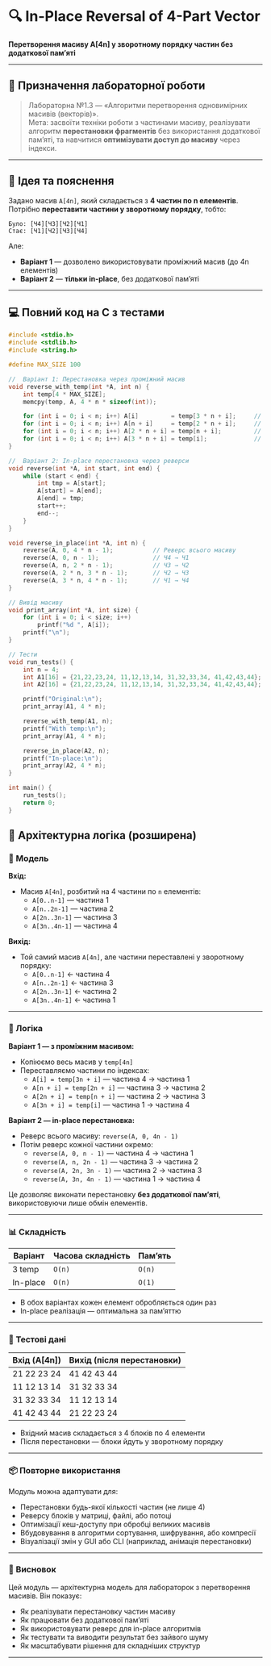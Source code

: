 # 🔍 In-Place Reversal of 4-Part Vector  
**Перетворення масиву A[4n] у зворотному порядку частин без додаткової пам’яті**

---

## 📘 Призначення лабораторної роботи

> Лабораторна №1.3 — «Алгоритми перетворення одновимірних масивів (векторів)».  
> Мета: засвоїти техніки роботи з частинами масиву, реалізувати алгоритм **перестановки фрагментів** без використання додаткової пам’яті, та навчитися **оптимізувати доступ до масиву** через індекси.

---

## 🧠 Ідея та пояснення

Задано масив `A[4n]`, який складається з **4 частин по n елементів**.  
Потрібно **переставити частини у зворотному порядку**, тобто:
```
Було: [Ч4][Ч3][Ч2][Ч1]
Стає: [Ч1][Ч2][Ч3][Ч4]
```

Але:
- **Варіант 1** — дозволено використовувати проміжний масив (до 4n елементів)  
- **Варіант 2** — **тільки in-place**, без додаткової пам’яті

---

## 💻 Повний код на C з тестами

```c
#include <stdio.h>
#include <stdlib.h>
#include <string.h>

#define MAX_SIZE 100

//  Варіант 1: Перестановка через проміжний масив
void reverse_with_temp(int *A, int n) {
    int temp[4 * MAX_SIZE];
    memcpy(temp, A, 4 * n * sizeof(int));

    for (int i = 0; i < n; i++) A[i]         = temp[3 * n + i];     // Ч4 → Ч1
    for (int i = 0; i < n; i++) A[n + i]     = temp[2 * n + i];     // Ч3 → Ч2
    for (int i = 0; i < n; i++) A[2 * n + i] = temp[n + i];         // Ч2 → Ч3
    for (int i = 0; i < n; i++) A[3 * n + i] = temp[i];             // Ч1 → Ч4
}

//  Варіант 2: In-place перестановка через реверси
void reverse(int *A, int start, int end) {
    while (start < end) {
        int tmp = A[start];
        A[start] = A[end];
        A[end] = tmp;
        start++;
        end--;
    }
}

void reverse_in_place(int *A, int n) {
    reverse(A, 0, 4 * n - 1);           // Реверс всього масиву
    reverse(A, 0, n - 1);               // Ч4 → Ч1
    reverse(A, n, 2 * n - 1);           // Ч3 → Ч2
    reverse(A, 2 * n, 3 * n - 1);       // Ч2 → Ч3
    reverse(A, 3 * n, 4 * n - 1);       // Ч1 → Ч4
}

// Вивід масиву
void print_array(int *A, int size) {
    for (int i = 0; i < size; i++)
        printf("%d ", A[i]);
    printf("\n");
}

// Тести
void run_tests() {
    int n = 4;
    int A1[16] = {21,22,23,24, 11,12,13,14, 31,32,33,34, 41,42,43,44};
    int A2[16] = {21,22,23,24, 11,12,13,14, 31,32,33,34, 41,42,43,44};

    printf("Original:\n");
    print_array(A1, 4 * n);

    reverse_with_temp(A1, n);
    printf("With temp:\n");
    print_array(A1, 4 * n);

    reverse_in_place(A2, n);
    printf("In-place:\n");
    print_array(A2, 4 * n);
}

int main() {
    run_tests();
    return 0;
}

```

## 🧠 Архітектурна логіка (розширена)

### 📐 Модель

**Вхід:**
- Масив `A[4n]`, розбитий на 4 частини по `n` елементів:
  - `A[0..n-1]` — частина 1
  - `A[n..2n-1]` — частина 2
  - `A[2n..3n-1]` — частина 3
  - `A[3n..4n-1]` — частина 4

**Вихід:**
- Той самий масив `A[4n]`, але частини переставлені у зворотному порядку:
  - `A[0..n-1]` ← частина 4
  - `A[n..2n-1]` ← частина 3
  - `A[2n..3n-1]` ← частина 2
  - `A[3n..4n-1]` ← частина 1

---

### 🔁 Логіка

**Варіант 1 — з проміжним масивом:**
- Копіюємо весь масив у `temp[4n]`
- Переставляємо частини по індексах:
  - `A[i] = temp[3n + i]` — частина 4 → частина 1
  - `A[n + i] = temp[2n + i]` — частина 3 → частина 2
  - `A[2n + i] = temp[n + i]` — частина 2 → частина 3
  - `A[3n + i] = temp[i]` — частина 1 → частина 4

**Варіант 2 — in-place перестановка:**
- Реверс всього масиву: `reverse(A, 0, 4n - 1)`
- Потім реверс кожної частини окремо:
  - `reverse(A, 0, n - 1)` — частина 4 → частина 1
  - `reverse(A, n, 2n - 1)` — частина 3 → частина 2
  - `reverse(A, 2n, 3n - 1)` — частина 2 → частина 3
  - `reverse(A, 3n, 4n - 1)` — частина 1 → частина 4

Це дозволяє виконати перестановку **без додаткової пам’яті**, використовуючи лише обмін елементів.

---

### 📊 Складність

| Варіант     | Часова складність | Пам’ять |
|-------------|-------------------|---------|
| З temp      | `O(n)`            | `O(n)`  |
| In-place    | `O(n)`            | `O(1)`  |

- В обох варіантах кожен елемент обробляється один раз
- In-place реалізація — оптимальна за пам’яттю

---

### 🧪 Тестові дані

| Вхід (A[4n])                  | Вихід (після перестановки)     |
|------------------------------|---------------------------------|
| 21 22 23 24                  | 41 42 43 44  
| 11 12 13 14                  | 31 32 33 34  
| 31 32 33 34                  | 11 12 13 14  
| 41 42 43 44                  | 21 22 23 24  

- Вхідний масив складається з 4 блоків по 4 елементи
- Після перестановки — блоки йдуть у зворотному порядку

---

### 📦 Повторне використання

Модуль можна адаптувати для:

- Перестановки будь-якої кількості частин (не лише 4)
- Реверсу блоків у матриці, файлі, або потоці
- Оптимізації кеш-доступу при обробці великих масивів
- Вбудовування в алгоритми сортування, шифрування, або компресії
- Візуалізації змін у GUI або CLI (наприклад, анімація перестановки)

---

### 🧘 Висновок

Цей модуль — архітектурна модель для лабораторок з перетворення масивів. Він показує:

- Як реалізувати перестановку частин масиву
- Як працювати без додаткової пам’яті
- Як використовувати реверс для in-place алгоритмів
- Як тестувати та виводити результат без зайвого шуму
- Як масштабувати рішення для складніших структур


---
